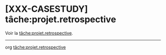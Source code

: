 [XXX-CASESTUDY] tâche:projet.retrospective
===========================================================


 Voir la [tâche:projet.retrospective](https://modelscript.readthedocs.io/en/latest/tasks/projet/projet.retrospective/index.html).

________
org [tâche:projet.retrospective](https://modelscript.readthedocs.io/en/latest/tasks/projet/projet.retrospective/index.html)
